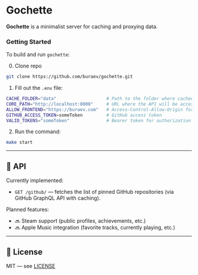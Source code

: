 
# Gochette

**Gochette** is a minimalist server for caching and proxying data.

### Getting Started

To build and run `gochette`:

0. Clone repo 
```bash
git clone https://github.com/buraev/gochette.git
```

1. Fill out the `.env` file:

```bash
CACHE_FOLDER="data"                   # Path to the folder where cached data will be stored
CORE_PATH="http://localhost:8000"     # URL where the API will be accessed
ALLOW_FRONTEND="https://buraev.com"   # Access-Control-Allow-Origin for CORS (use * for all origins)
GITHUB_ACCESS_TOKEN=someToken         # GitHub access token
VALID_TOKENS="someToken"              # Bearer token for authorization (to be implemented)
```

2. Run the command:

```bash
make start
```

---

## 📡 API

Currently implemented:

- `GET /github/` — fetches the list of pinned GitHub repositories (via GitHub GraphQL API with caching).

Planned features:

- 🔜 Steam support (public profiles, achievements, etc.)
- 🔜 Apple Music integration (favorite tracks, currently playing, etc.)

---

## 📄 License

MIT — see [LICENSE](./LICENSE)




